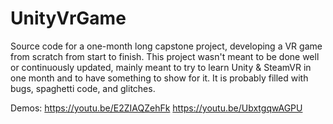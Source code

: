 # UnityVrGame

Source code for a one-month long capstone project, developing a VR game from scratch from start to finish.
This project wasn't meant to be done well or continuously updated, mainly meant to try to learn Unity & SteamVR in one month and to have something to show for it.
It is probably filled with bugs, spaghetti code, and glitches.

Demos:
https://youtu.be/E2ZIAQZehFk
https://youtu.be/UbxtgqwAGPU
